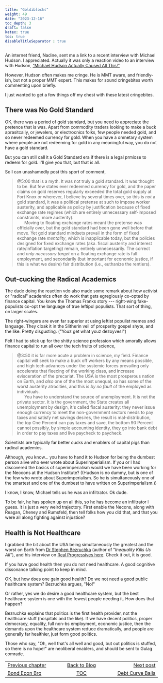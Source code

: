 ```yaml
---
title: "Goldiblocks"
weight: 49
date: "2023-12-16"
toc_depth: 3
draft: false
katex: true
toc: true
disableTitleSeparator : true
---
```


An internet friend, Nadine, sent me a link to a recent interview with 
Michael Hudson. I appreciated. Actually it was only a reaction video to an interview with Hudson,
[“Michael Hudson Actually Caused All This!”](https://www.youtube.com/watch?v=ePds45e5JXU)

However, Hudson often makes me cringe. He is MMT aware, and friendly-ish, 
but not a proper MMT expert. This makes for sound cringebites worth 
commenting upon briefly.

I just wanted to get a few things off my chest with these latest cringebites.

## There was No Gold Standard

OK, there was a period of gold standard, but you need to appreciate the 
pretence that is was. Apart from commodity traders looking to make a buck aprasitcally, or jewelers, or electrocnics folks, few people needed gold, and so never redeemed currency for gold.  When you have a omnetary system where people are not redeeming for gold in any meaningful way, you do not have a gold standard.

But you can still call it a Gold Standard era if there is a legal prmiose to redeem for gold. I'll give you that, but that is all.

So I can unashamedly post this sport of comment,

> @5:00 that is a myth. It was not truly a gold standard. It was thought to 
be. But few states ever redeemed currency for gold, and the paper claims on 
gold reserves regularly exceeded the total gold supply at Fort Knox or 
wherever, I believe by several times over, so this is *_not_* a gold standard, 
it was a political pretense at such to impose worker austerity, and applicable 
as policy by justification because of fixed exchange rate regimes (which are 
entirely unnecessary self-imposed constraints, more austerity).    
&nbsp;&nbsp;&nbsp;&nbsp;&nbsp;&nbsp;Moving to floating exchange rates meant 
the pretense was officially over, but the gold standard had been gone well 
before that move. Yet gold standard mindsets prevail in the form of fixed 
exchange rate *mentality*, which is inapplicable today, but the policies 
designed for fixed exchange rates (aka. fiscal austerity and interest 
rate/inflation targeting) remain, entirely unnecessarily. The correct and 
_only necessary target_ on a floating exchange rate is full employment, and 
secondarily (but important for economic justice, if this is what we desire) 
fair distribution (i.e., euthanize the rentiers).


## Out-cucking the Radical Academics

The dude doing the reaction vdo also made some remark about how activist or 
"radical" academics often do work that gets egregiously co-opted by finance 
capital. You know the Thomas Franks story --- right-wing fake-populists 
co-opt the language of true leftipol populists. That sort of thing, on larger 
scales.

The right-wingers are even far superior at using leftist populist memes and 
language. They cloak it in the Slitherin veil of prosperity gospel shyte, 
and the like. Pretty disgusting. ("Youz get what youz dezoyves!")

Felt I had to stick up for the shitty science profession which amorally 
allows finance capital to run all over the tech fruits of science,

> @3:50 it is far more acute a problem in science, my field. Finance capital 
will seek to make a buck off workers by any means possible, and high tech 
advances under the systemic forces prevailing only accelerate that fleecing of 
the working class, and increase evisceration of the precariat. The USA is the 
most prosperous nation on Earth, and *_also_* one of the the most unequal, so 
has some of the worst austerity atrocities, and this is _by no fault_ of the 
employed as individuals.    
&nbsp;&nbsp;&nbsp;&nbsp;&nbsp;&nbsp;You have to understand the source of 
unemployment. It is not the private sector. It is the government, the State 
creates all unemployment by design, it's called fiscal austerity: they never 
issue enough currency to meet the non-government sectors needs to pay taxes 
and satisfy net savings desires, the result is mal-distribution, the top One 
Percent can pay taxes and save, the bottom 90 Percent cannot possibly, by 
simple accounting identity, they go into bank debt in order to pay taxes and 
live paycheck to paycheck.

Scientists are typically far better cucks and enablers of capital pigs than 
radical academics.

Although, you know... you have to hand it to Hudson for being the dumbest 
person alive who ever wrote about Superimperialism. If you or I had 
discovered the basics of superimperialism would we have been working for 
the Neocons at the Hudson Institute? ((Hudson is no dummy, but is one of 
the few who wrote about Superimperialism. So he is simultaneously one of 
the smartest and one of the dumbest to have written on Superimperialism.))

I know, I know, Michael tells us he was an infiltrator. Ok dude. 

To be fair, he has spoken up on all this, so he has become an infiltrator I 
guess. It is just a very weird trajectory. First enable the Necons, along 
with Reagan, Cheney and Rumsfeld, then tell folks how you did that, and 
that you were all along fighting against injustice? 


## Health is Not Healthcare

I grabbed the bit about the USA being simultaneously the greatest 
and the worst on Earth from 
[Dr Stephen Bezruchka](https://stephenbezruchka.com/) (author of "*Inequality Kills Us All*"), and his interview on 
[Real Progressives here](https://realprogressives.org/podcast_episode/episode-253-death-by-inequality-with-stephen-bezruchka/0).
Check it out, it is good.

If you have good health then you do not need healthcare. A good cognitive 
dissonance talking point to keep in mind. 

OK, but how does one gain good health? Do we not need a good public 
healthcare system? Bezruchka argues, "No!" 

Or rather, yes we do desire a good healthcare system, but the best 
healthcare system is one with the fewest people needing it. How does that happen?

Bezruchka explains that politics is the first health provider, not the 
healthcare stuff (hospitals and the like). If we have decent politics, proper 
democracy, equality, full non-bs employment, economic justice, then the 
demands upon the healthcare system reduce dramatically, and people are 
generally far healthier, just form good politics.

Those who say, "Oh, well that's all well and good, but out politics is 
stuffed, so there is no hope!" are neoliberal enablers, and should be sent 
to Gulag comrade.


<table style="border-collapse: collapse; border=0;">
    <colgroup>
       <col span="1" style="width: 25%;">
       <col span="1" style="width: 15%;">
       <col span="1" style="width: 25%;">
    </colgroup>
<tr style="border: 1px solid color:#0f0f0f;">
<td style="border: 1px solid color:#0f0f0f;">
<a href="../47_bondeconbro">Previous chapter</a></td>
<td style="border: 1px solid color:#0f0f0f; text-align:center;">
<a href="../">Back to Blog</a></td>
<td style="border: 1px solid color:#0f0f0f; text-align:right;">
<a href="../49_debtcurve">Next post</a></td>
</tr>
<tr style="border: 1px solid color:#0f0f0f;">
<td style="border: 1px solid color:#0f0f0f;">
<a href="../47_bondeconbro"> Bond Econ Bro</a></td>
<td style="border: 1px solid color:#0f0f0f; text-align:center;">
<a href="../">TOC</a></td>
<td style="border: 1px solid color:#0f0f0f; text-align:right;">
<a href="../49_debtcurve">Debt Curve Balls</a></td>
</tr>
</table>
